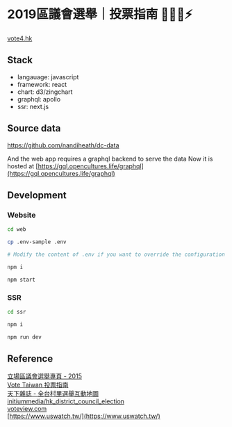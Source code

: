 # 2019區議會選舉｜投票指南 ✋🏻🧡⚡

[vote4.hk](https://vote4.hk)

## Stack

- langauage: javascript
- framework: react
- chart: d3/zingchart
- graphql: apollo
- ssr: next.js

## Source data
https://github.com/nandiheath/dc-data  

And the web app requires a graphql backend to serve the data
Now it is hosted at [https://gql.opencultures.life/graphql](https://gql.opencultures.life/graphql)

## Development
### Website
```bash
cd web

cp .env-sample .env

# Modify the content of .env if you want to override the configuration

npm i

npm start
```

### SSR
```bash
cd ssr

npm i

npm run dev
```

## Reference

[立場區議會選舉專頁 - 2015](https://dce2015.thestandnews.com)  
[Vote Taiwan 投票指南](https://councils.g0v.tw)  
[天下雜誌 - 全台村里選舉互動地圖](https://web.cw.com.tw/election2018)  
[initiummedia/hk_district_council_election](https://github.com/initiummedia/hk_district_council_election)  
[voteview.com](https://voteview.com/)  
[https://www.uswatch.tw/](https://www.uswatch.tw/)  
